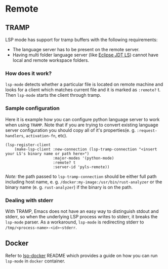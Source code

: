 # Remote

## TRAMP

LSP mode has support for tramp buffers with the following requirements:

- The language server has to be present on the remote server.
- Having multi folder language server (like [Eclipse JDT LS](https://github.com/eclipse/eclipse.jdt.ls)) cannot have local and remote workspace folders.

### How does it work?

`lsp-mode` detects whether a particular file is located on remote machine and looks for a client which matches current file and it is marked as `:remote?` t. Then `lsp-mode` starts the client through tramp.

### Sample configuration

Here it is example how you can configure python language server to work when using `TRAMP`. Note that if you are trying to convert existing language server configuration you should copy all of it's properties(e. g. `:request-handlers`, `activation-fn`, etc).

```elisp
(lsp-register-client
    (make-lsp-client :new-connection (lsp-tramp-connection "<insert your LS's binary name or path here>")
                     :major-modes '(python-mode)
                     :remote? t
                     :server-id 'pyls-remote))
```

_Note:_ the path passed to `lsp-tramp-connection` should be either full path including host name, e. g. `/docker:my-image:/usr/bin/rust-analyzer` or the binary name (e. g. `rust-analyzer`) if the binary is on the path.

### Dealing with stderr

With TRAMP, Emacs does not have an easy way to distinguish stdout and stderr, so when the underlying LSP process writes to stderr, it breaks the `lsp-mode` parser. As a workaround, `lsp-mode` is redirecting stderr to `/tmp/<process-name>-<id>~stderr`.


## Docker

Refer to [lsp-docker](https://github.com/emacs-lsp/lsp-docker/) README which provides a guide on how you can run `lsp-mode` in `docker` container.

